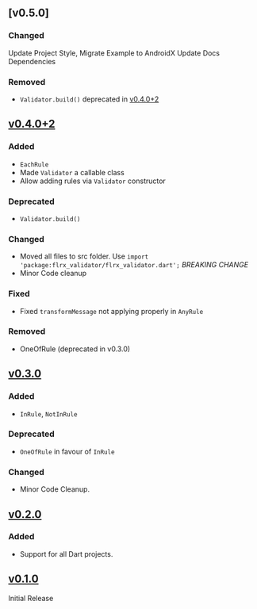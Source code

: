 ## [v0.5.0]

### Changed
Update Project Style,
Migrate Example to AndroidX
Update Docs Dependencies

### Removed
- `Validator.build()` deprecated in [v0.4.0+2]

## [v0.4.0+2]

### Added
- `EachRule`
- Made `Validator` a callable class
- Allow adding rules via `Validator` constructor

### Deprecated
- `Validator.build()`

### Changed
- Moved all files to src folder. Use `import 'package:flrx_validator/flrx_validator.dart';` *BREAKING CHANGE*
- Minor Code cleanup

### Fixed
- Fixed `transformMessage` not applying properly in `AnyRule`

### Removed
- OneOfRule (deprecated in v0.3.0)

## [v0.3.0]

### Added
- `InRule`, `NotInRule`

### Deprecated
- `OneOfRule` in favour of `InRule`

### Changed
- Minor Code Cleanup.

## [v0.2.0]

### Added
- Support for all Dart projects.

## [v0.1.0]

Initial Release

[v0.4.0+2]: https://github.com/flrx/validator/compare/v0.4.0+2...v0.3.0
[v0.3.0]: https://github.com/flrx/validator/compare/v0.3.0...v0.2.0
[v0.2.0]: https://github.com/flrx/validator/compare/v0.2.0...v0.1.0
[v0.1.0]: https://github.com/flrx/validator/tag/v0.1.0
